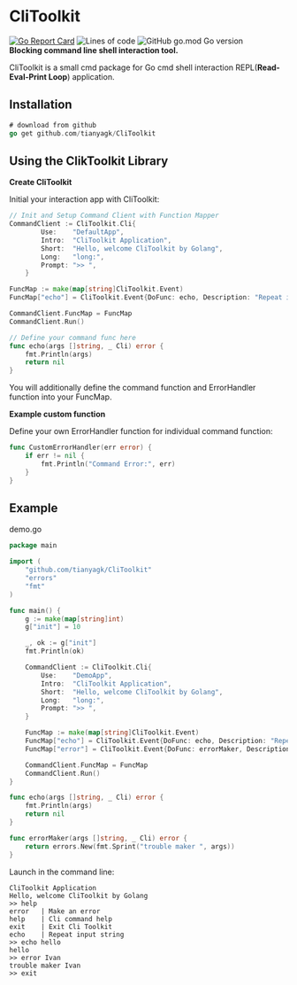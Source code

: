 # CliToolkit

[![Go Report Card](https://goreportcard.com/badge/github.com/tianyagk/CliToolkit)](https://goreportcard.com/report/github.com/tianyagk/CliToolkit)  ![Lines of code](https://img.shields.io/tokei/lines/github/tianyagk/CliToolkit)  ![GitHub go.mod Go version](https://img.shields.io/github/go-mod/go-version/tianyagk/CliToolkit)  
**Blocking command line shell interaction tool.**

CliToolkit is a small cmd package for Go cmd shell interaction REPL(**Read-Eval-Print Loop**) application.

## Installation

```go
# download from github
go get github.com/tianyagk/CliToolkit
```

## Using the ClikToolkit Library

**Create CliToolkit**

Initial your interaction app with CliToolkit:

```go
// Init and Setup Command Client with Function Mapper
CommandClient := CliToolkit.Cli{
		Use:    "DefaultApp",
		Intro:  "CliToolkit Application",
		Short:  "Hello, welcome CliToolkit by Golang",
		Long:   "long:",
		Prompt: ">> ",
	}

FuncMap := make(map[string]CliToolkit.Event)
FuncMap["echo"] = CliToolkit.Event{DoFunc: echo, Description: "Repeat input string", ErrorHandler: CliToolkit.DefaultErrorHandler}

CommandClient.FuncMap = FuncMap
CommandClient.Run()

// Define your command func here
func echo(args []string, _ Cli) error {
	fmt.Println(args)
	return nil
}
```

You will additionally define the command function and ErrorHandler function into your FuncMap.

**Example custom function**

Define your own ErrorHandler function for individual command function:

```go
func CustomErrorHandler(err error) {
	if err != nil {
        fmt.Println("Command Error:", err)
	}
}
```



## Example

demo.go

```go
package main

import (
	"github.com/tianyagk/CliToolkit"
	"errors"
	"fmt"
)

func main() {
	g := make(map[string]int)
	g["init"] = 10

	_, ok := g["init"]
	fmt.Println(ok)

	CommandClient := CliToolkit.Cli{
		Use:    "DemoApp",
		Intro:  "CliToolkit Application",
		Short:  "Hello, welcome CliToolkit by Golang",
		Long:   "long:",
		Prompt: ">> ",
	}

	FuncMap := make(map[string]CliToolkit.Event)
	FuncMap["echo"] = CliToolkit.Event{DoFunc: echo, Description: "Repeat input string", CliToolkit.ErrorHandler: DefaultErrorHandler}
	FuncMap["error"] = CliToolkit.Event{DoFunc: errorMaker, Description: "Make an error", CliToolkit.ErrorHandler: DefaultErrorHandler}

	CommandClient.FuncMap = FuncMap
	CommandClient.Run()
}

func echo(args []string, _ Cli) error {
	fmt.Println(args)
	return nil
}

func errorMaker(args []string, _ Cli) error {
	return errors.New(fmt.Sprint("trouble maker ", args))
}

```

Launch in the command line:

```shell
CliToolkit Application
Hello, welcome CliToolkit by Golang
>> help
error 	| Make an error
help 	| Cli command help
exit 	| Exit Cli Toolkit
echo 	| Repeat input string
>> echo hello
hello
>> error Ivan
trouble maker Ivan
>> exit
```
